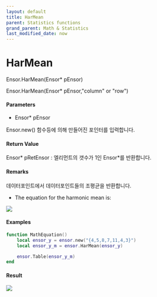 ```yaml
---
layout: default
title: HarMean
parent: Statistics functions
grand_parent: Math & Statistics
last_modified_date: now
---
```


# HarMean

Ensor.HarMean\(Ensor\* pEnsor\)

Ensor.HarMean\(Ensor\* pEnsor,"column" or "row"\)

#### Parameters

* Ensor\* pEnsor

Ensor.new\(\) 함수등에 의해 만들어진 포인터를 입력합니다.

#### Return Value

Ensor\* pRetEnsor : 엘리먼트의 갯수가 1인 Ensor\*를 반환합니다.

#### Remarks

데이터포인트에서 데이터포인트들의 조평균을 반환합니다.

* The equation for the harmonic mean is:

![](./StatisticsAPI/HarMeanFunc.png)

#### Examples

```lua
function MathEquation()
 	local ensor_y = ensor.new("{4,5,8,7,11,4,3}")
	local ensor_y_m = ensor.HarMean(ensor_y)

 	ensor.Table(ensor_y_m)
end
```

#### Result

![](./StatisticsAPI/HarMeanResult.png)

